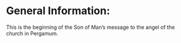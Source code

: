 # General Information:

This is the beginning of the Son of Man’s message to the angel of the church in Pergamum.